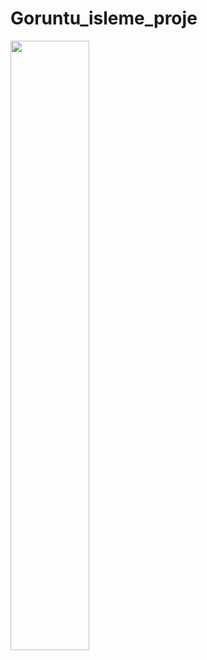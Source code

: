 # Goruntu_isleme_proje
[<img src="[https://i.ytimg.com/vi/Hc79sDi3f0U/maxresdefault.jpg](https://img.freepik.com/free-vector/youtube-player-icon-with-flat-design_23-2147839964.jpg?w=2000)" width="50%">](https://www.youtube.com/watch?v=bIZJgK5cbKE "video için tıklayın : 55")
